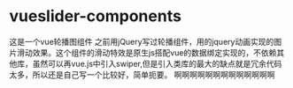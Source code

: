 # vueslider-components
这是一个vue轮播图组件
  之前用jQuery写过轮播组件，用的jquery动画实现的图片滑动效果。这个组件的滑动特效是原生js搭配vue的数据绑定实现的，不依赖其他库，虽然可以再vue.js中引入swiper,但是引入类库的最大的缺点就是冗余代码太多，所以还是自己写一个比较好，简单扼要。
啊啊啊啊啊啊啊啊啊啊啊啊啊
